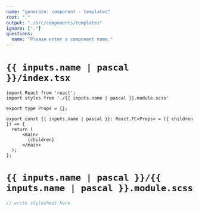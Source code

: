 ```yaml
---
name: "generate: component - templates"
root: "."
output: "./src/components/templates"
ignore: ["."]
questions:
  name: "Please enter a component name."
---
```


# `{{ inputs.name | pascal }}/index.tsx`

```tsx
import React from 'react';
import styles from './{{ inputs.name | pascal }}.module.scss'

export type Props = {};

export const {{ inputs.name | pascal }}: React.FC<Props> = ({ children }) => {
  return (
      <main>
        {children}
      </main>
  );
};
```

# `{{ inputs.name | pascal }}/{{ inputs.name | pascal }}.module.scss`

```scss
// write stylesheet here
```
